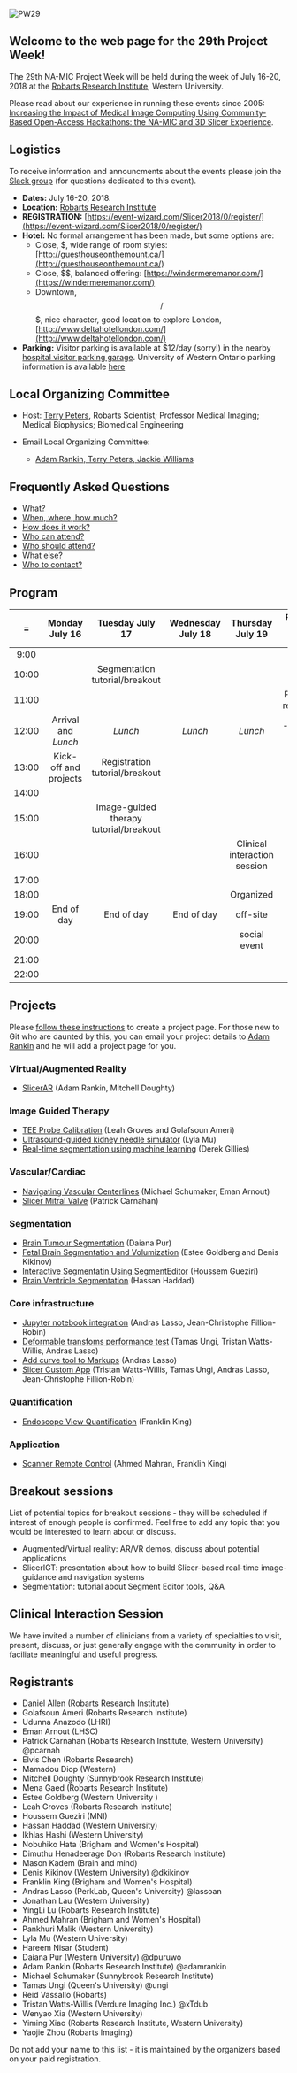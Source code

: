 ![PW29](PW29.png)
## Welcome to the web page for the 29th Project Week!
The 29th NA-MIC Project Week will be held during the week of July 16-20, 2018 at the [Robarts Research Institute](http://www.robarts.ca/), Western University.

Please read about our experience in running these events since 2005: [Increasing the Impact of Medical Image Computing Using
Community-Based Open-Access Hackathons: the NA-MIC and 3D Slicer Experience](http://www.spl.harvard.edu/publications/item/view/3004).

## Logistics

To receive information and announcments about the events please join the [Slack group](https://join.slack.com/t/spww/shared_invite/enQtMzk4MDQyMDI1NjU0LTIwZDU2MGY4N2MzYTdmMzE1ZTlmNzA2NmNhYjE5MTA0NWMyY2RhMDQyMWYwMjkzYmU3MTczZmE0NTM0ZDZjNDQ) (for questions dedicated to this event).

+ **Dates:** July 16-20, 2018.
+ **Location:** [Robarts Research Institute](https://www.google.ca/maps/@43.0113638,-81.2738561,3a,75y,340.63h,93.84t/data=!3m6!1e1!3m4!1sqB04BofO2fkNxgxlzynSRA!2e0!7i13312!8i6656)
+ **REGISTRATION:** [https://event-wizard.com/Slicer2018/0/register/](https://event-wizard.com/Slicer2018/0/register/)
+ **Hotel:** No formal arrangement has been made, but some options are:
  + Close, $, wide range of room styles: [http://guesthouseonthemount.ca/](http://guesthouseonthemount.ca/)
  + Close, $$, balanced offering: [https://windermeremanor.com/](https://windermeremanor.com/)
  + Downtown, $$/$$$, nice character, good location to explore London, [http://www.deltahotellondon.com/](http://www.deltahotellondon.com/)
+ **Parking:** Visitor parking is available at $12/day (sorry!) in the nearby [hospital visitor parking garage](https://www.google.ca/maps/@43.0142363,-81.2750746,3a,75y,186.07h,100.01t/data=!3m5!1e1!3m3!1sVo_3mg5ibFW_kPnYjVOrPQ!2e0!6s%2F%2Fgeo0.ggpht.com%2Fcbk%3Fpanoid%3DVo_3mg5ibFW_kPnYjVOrPQ%26output%3Dthumbnail%26cb_client%3Dmaps_sv.tactile.gps%26thumb%3D2%26w%3D203%26h%3D100%26yaw%3D62.77921%26pitch%3D0%26thumbfov%3D100). University of Western Ontario parking information is available [here](https://www.uwo.ca/parking/find/visitor/index.html)

## Local Organizing Committee
 
- Host: [Terry Peters](http://www.robarts.ca/terry-peters), Robarts Scientist; Professor Medical Imaging; Medical Biophysics; Biomedical Engineering

- Email Local Organizing Committee:
  - [Adam Rankin, Terry Peters, Jackie Williams](mailto:arankin@robarts.ca,tpeters@robarts.ca,jwilliams@robarts.ca?cc=tkapur@bwh.harvard.edu&subject=ProjectWeek29)

## Frequently Asked Questions

+ [What?](../README.md#what)
+ [When, where, how much?](./README.md#logistics)
+ [How does it work?](../README.md#how-does-it-work)
+ [Who can attend?](../README.md#who-can-attend)
+ [Who should attend?](../README.md#who-should-attend)
+ [What else?](../README.md#what-else)
+ [Who to contact?](./README.md#local-organizing-committee)

## Program
|   =    |Monday July 16 | Tuesday July 17 | Wednesday July 18 | Thursday July 19 | Friday July 20
|:---:   |     :---:     |     :---:       |     :---:         |     :---:        |     :---:    
|9:00    |               |                 |                   |                  |
|10:00   |               | Segmentation tutorial/breakout  |   |                  |
|11:00   |               |                 |                   |                  |   Project reviews
|12:00   |Arrival and *Lunch*|  *Lunch*    |    *Lunch*        |     *Lunch*      |    --- Fin ---
|13:00   |Kick-off and projects|Registration tutorial/breakout||                  |
|14:00   |               |                 |                   |                  |
|15:00   |               |Image-guided therapy tutorial/breakout|  |              |
|16:00   |               |                 |                   |    Clinical interaction session |
|17:00   |               |                 |                   |                  |
|18:00   |               |                 |                   |     Organized    |
|19:00   |    End of day |  End of day     |  End of day       |    off-site      |
|20:00   |               |                 |                   |    social event  |
|21:00   |               |                 |                   |                  |
|22:00   |               |                 |                   |                  |

## Projects <a name="ProjectsList"/>

Please [follow these instructions](./Projects/README.md) to create a project page. For those new to Git who are daunted by this, you can email your project details to [Adam Rankin](mailto:arankin@robarts.ca) and he will add a project page for you.

### Virtual/Augmented Reality
+ [SlicerAR](./Projects/SlicerAR/README.md) (Adam Rankin, Mitchell Doughty)

### Image Guided Therapy
+ [TEE Probe Calibration](./Projects/TEECalibration/README.md) (Leah Groves and Golafsoun Ameri)
+ [Ultrasound-guided kidney needle simulator](./Projects/UltrasoundKidneySimulator/README.md) (Lyla Mu)
+ [Real-time segmentation using machine learning](./Projects/UsingExtensions/README.md) (Derek Gillies)

### Vascular/Cardiac
+ [Navigating Vascular Centerlines](./Projects/CenterlinesVMTK/README.md) (Michael Schumaker, Eman Arnout)
+ [Slicer Mitral Valve](./Projects/SlicerMitralValve/README.md) (Patrick Carnahan)

### Segmentation
+ [Brain Tumour Segmentation](./Projects/Brain_Tumour_Segment/README.md) (Daiana Pur)
+ [Fetal Brain Segmentation and Volumization](./Projects/FetalBrainSegmentationAndVolumization/README.md) (Estee Goldberg and Denis Kikinov)
+ [Interactive Segmentatin Using SegmentEditor](./Projects/InteractiveSegmentation/README.md) (Houssem Gueziri)
+ [Brain Ventricle Segmentation](./Projects/BrainVentricleSegment/README.md) (Hassan Haddad)

### Core infrastructure
+ [Jupyter notebook integration](./Projects/SlicerJupyter/README.md) (Andras Lasso, Jean-Christophe Fillion-Robin)
+ [Deformable transfoms performance test](./Projects/DeformableTransformTest/README.md) (Tamas Ungi, Tristan Watts-Willis, Andras Lasso)
+ [Add curve tool to Markups](./Projects/CurveTool/README.md) (Andras Lasso)
+ [Slicer Custom App](./Projects/SlicerCustomApp/README.md) (Tristan Watts-Willis, Tamas Ungi, Andras Lasso, Jean-Christophe Fillion-Robin)

### Quantification
+ [Endoscope View Quantification](./Projects/EndoscopeViewQuantification/README.md) (Franklin King)

### Application
+ [Scanner Remote Control](./Projects/Scanner%20Remote%20Control/README.md) (Ahmed Mahran, Franklin King)

## Breakout sessions

List of potential topics for breakout sessions - they will be scheduled if interest of enough people is confirmed. Feel free to add any topic that you would be interested to learn about or discuss.

+ Augmented/Virtual reality: AR/VR demos, discuss about potential applications
+ SlicerIGT: presentation about how to build Slicer-based real-time image-guidance and navigation systems
+ Segmentation: tutorial about Segment Editor tools, Q&A

## Clinical Interaction Session
We have invited a number of clinicians from a variety of specialties to visit, present, discuss, or just generally engage with the community in order to faciliate meaningful and useful progress.

## Registrants
+ Daniel Allen (Robarts Research Institute)
+ Golafsoun Ameri (Robarts Research Institute)
+ Udunna Anazodo (LHRI)
+ Eman Arnout (LHSC)
+ Patrick Carnahan (Robarts Research Institute, Western University) @pcarnah
+ Elvis Chen (Robarts Research)
+ Mamadou Diop (Western)
+ Mitchell Doughty (Sunnybrook Research Institute)
+ Mena Gaed (Robarts Research Institute)
+ Estee Goldberg (Western University )
+ Leah Groves (Robarts Research Institute)
+ Houssem Gueziri (MNI)
+ Hassan Haddad (Western University)
+ Ikhlas Hashi (Western University)
+ Nobuhiko Hata (Brigham and Women's Hospital)
+ Dimuthu Henadeerage Don (Robarts Research Institute)
+ Mason Kadem (Brain and mind)
+ Denis Kikinov (Western University) @dkikinov
+ Franklin King (Brigham and Women's Hospital)
+ Andras Lasso (PerkLab, Queen's University) @lassoan
+ Jonathan Lau (Western University)
+ YingLi Lu (Robarts Research Institute)
+ Ahmed Mahran (Brigham and Women's Hospital)
+ Pankhuri Malik (Western University)
+ Lyla Mu (Western University)
+ Hareem Nisar (Student)
+ Daiana Pur (Western University) @dpuruwo
+ Adam Rankin (Robarts Research Institute) @adamrankin
+ Michael Schumaker (Sunnybrook Research Institute)
+ Tamas Ungi (Queen's University) @ungi
+ Reid Vassallo (Robarts)
+ Tristan Watts-Willis (Verdure Imaging Inc.) @xTdub
+ Wenyao Xia (Western University)
+ Yiming Xiao (Robarts Research Institute, Western University)
+ Yaojie Zhou (Robarts Imaging)

Do not add your name to this list - it is maintained by the organizers based on your paid registration.
